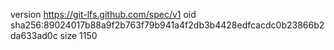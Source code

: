 version https://git-lfs.github.com/spec/v1
oid sha256:89024017b88a9f2b763f79b941a4f2db3b4428edfcacdc0b23866b2da633ad0c
size 1150
